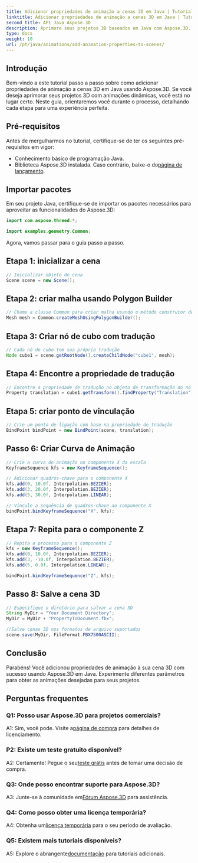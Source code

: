 ```yaml
---
title: Adicionar propriedades de animação a cenas 3D em Java | Tutorial Aspose.3D
linktitle: Adicionar propriedades de animação a cenas 3D em Java | Tutorial Aspose.3D
second_title: API Java Aspose.3D
description: Aprimore seus projetos 3D baseados em Java com Aspose.3D. Siga nosso tutorial para adicionar propriedades de animação perfeitamente.
type: docs
weight: 10
url: /pt/java/animations/add-animation-properties-to-scenes/
---
```

## Introdução

Bem-vindo a este tutorial passo a passo sobre como adicionar propriedades de animação a cenas 3D em Java usando Aspose.3D. Se você deseja aprimorar seus projetos 3D com animações dinâmicas, você está no lugar certo. Neste guia, orientaremos você durante o processo, detalhando cada etapa para uma experiência perfeita.

## Pré-requisitos

Antes de mergulharmos no tutorial, certifique-se de ter os seguintes pré-requisitos em vigor:

- Conhecimento básico de programação Java.
-  Biblioteca Aspose.3D instalada. Caso contrário, baixe-o do[página de lançamento](https://releases.aspose.com/3d/java/).

## Importar pacotes

Em seu projeto Java, certifique-se de importar os pacotes necessários para aproveitar as funcionalidades do Aspose.3D:

```java
import com.aspose.threed.*;

import examples.geometry.Common;
```

Agora, vamos passar para o guia passo a passo.

## Etapa 1: inicializar a cena

```java
// Inicializar objeto de cena
Scene scene = new Scene();
```

## Etapa 2: criar malha usando Polygon Builder

```java
// Chame a classe Common para criar malha usando o método construtor de polígono para definir a instância da malha
Mesh mesh = Common.createMeshUsingPolygonBuilder();
```

## Etapa 3: Criar nó de cubo com tradução

```java
// Cada nó do cubo tem sua própria tradução
Node cube1 = scene.getRootNode().createChildNode("cube1", mesh);
```

## Etapa 4: Encontre a propriedade de tradução

```java
// Encontre a propriedade de tradução no objeto de transformação do nó
Property translation = cube1.getTransform().findProperty("Translation");
```

## Etapa 5: criar ponto de vinculação

```java
// Crie um ponto de ligação com base na propriedade de tradução
BindPoint bindPoint = new BindPoint(scene, translation);
```

## Passo 6: Criar Curva de Animação

```java
// Crie a curva de animação no componente X da escala
KeyframeSequence kfs = new KeyframeSequence();

// Adicionar quadros-chave para o componente X
kfs.add(0, 10.0f, Interpolation.BEZIER);
kfs.add(3, 20.0f, Interpolation.BEZIER);
kfs.add(5, 30.0f, Interpolation.LINEAR);

// Vincule a sequência de quadros-chave ao componente X
bindPoint.bindKeyframeSequence("X", kfs);
```

## Etapa 7: Repita para o componente Z

```java
// Repita o processo para o componente Z
kfs = new KeyframeSequence();
kfs.add(0, 10.0f, Interpolation.BEZIER);
kfs.add(3, -10.0f, Interpolation.BEZIER);
kfs.add(5, 0.0f, Interpolation.LINEAR);

bindPoint.bindKeyframeSequence("Z", kfs);
```

## Passo 8: Salve a cena 3D

```java
// Especifique o diretório para salvar a cena 3D
String MyDir = "Your Document Directory";
MyDir = MyDir + "PropertyToDocument.fbx";

//Salve cenas 3D nos formatos de arquivo suportados
scene.save(MyDir, FileFormat.FBX7500ASCII);
```

## Conclusão

Parabéns! Você adicionou propriedades de animação à sua cena 3D com sucesso usando Aspose.3D em Java. Experimente diferentes parâmetros para obter as animações desejadas para seus projetos.

## Perguntas frequentes

### Q1: Posso usar Aspose.3D para projetos comerciais?

 A1: Sim, você pode. Visite a[página de compra](https://purchase.aspose.com/buy) para detalhes de licenciamento.

### P2: Existe um teste gratuito disponível?

 A2: Certamente! Pegue o seu[teste grátis](https://releases.aspose.com/) antes de tomar uma decisão de compra.

### Q3: Onde posso encontrar suporte para Aspose.3D?

 A3: Junte-se à comunidade em[Fórum Aspose.3D](https://forum.aspose.com/c/3d/18) para assistência.

### Q4: Como posso obter uma licença temporária?

 A4: Obtenha um[licença temporária](https://purchase.aspose.com/temporary-license/) para o seu período de avaliação.

### Q5: Existem mais tutoriais disponíveis?

 A5: Explore o abrangente[documentação](https://reference.aspose.com/3d/java/) para tutoriais adicionais.